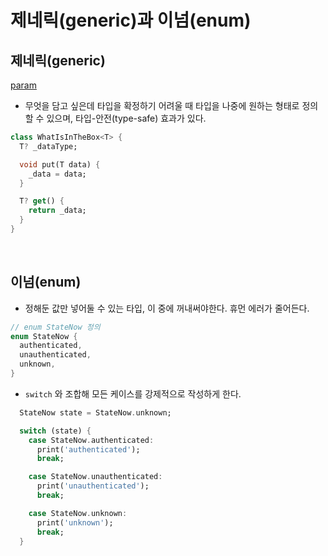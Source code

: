 # 제네릭(generic)과 이넘(enum)
## 제네릭(generic)
[param]()
- 무엇을 담고 싶은데 타입을 확정하기 어려울 때 타입을 나중에 원하는 형태로 정의할 수 있으며, 타입-안전(type-safe) 효과가 있다.
```dart
class WhatIsInTheBox<T> {
  T? _dataType;

  void put(T data) {
    _data = data;
  }

  T? get() {
    return _data;
  }  
}
```
<br/>

## 이넘(enum)
- 정해둔 값만 넣어둘 수 있는 타입, 이 중에 꺼내써야한다. 휴먼 에러가 줄어든다.
```dart
// enum StateNow 정의
enum StateNow {
  authenticated,
  unauthenticated,
  unknown,
}
```
- `switch` 와 조합해 모든 케이스를 강제적으로 작성하게 한다.  
```dart
  StateNow state = StateNow.unknown;

  switch (state) {
    case StateNow.authenticated:
      print('authenticated');
      break;

    case StateNow.unauthenticated:
      print('unauthenticated');
      break;

    case StateNow.unknown:
      print('unknown');
      break;
  }
```
<br/>

